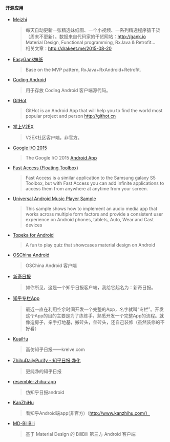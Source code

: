 #### 开源应用

* [Meizhi](https://github.com/drakeet/Meizhi)
  > 每天自动更新一张精选妹纸图、一个小视频、一系列精选程序猿干货（周末不更新）。数据来自代码家的干货网站：http://gank.io  
    Material Design, Functional programming, RxJava & Retrofit...  
    相关文章：http://drakeet.me/2015-08-20

* [EasyGank妹纸](https://github.com/CaMnter/EasyGank)
  > Base on the MVP pattern, RxJava+RxAndroid+Retrofit.

* [Coding Android](https://coding.net/u/coding/p/Coding-Android/git)
  > 用于存放 Coding Android 客户端源代码。

* [GitHot](https://github.com/andyiac/githot)
  > GitHot is an Android App that will help you to find the world most popular project and person http://githot.cn

* [掌上V2EX](https://github.com/greatyao/v2ex-android)
  > V2EX社区客户端，非官方。

* [Google I/O 2015](https://github.com/google/iosched)
  > The Google I/O 2015 [Android App](https://play.google.com/store/apps/details?id=com.google.samples.apps.iosched)

* [Fast Access (Floating Toolbox)](https://github.com/k0shk0sh/Fast-Access-Floating-Toolbox-)
  > Fast Access is a similar application to the Samsung galaxy S5 Toolbox, but with Fast Access you can add infinite applications to access them from anywhere at anytime from your screen.

* [Universal Android Music Player Sample](https://github.com/googlesamples/android-UniversalMusicPlayer)
  > This sample shows how to implement an audio media app that works across multiple form factors and provide a consistent user experience on Android phones, tablets, Auto, Wear and Cast devices

* [Topeka for Android](https://github.com/googlesamples/android-topeka)
  > A fun to play quiz that showcases material design on Android

* [OSChina Android](https://git.oschina.net/oschina/android-app)
  > OSChina Android 客户端

* [新奇日报](https://github.com/cundong/ZhihuPaper)
  > 如你所见，这是一个知乎日报客户端，我给它起名为：新奇日报。

* [知乎专栏App](https://github.com/bxbxbai/ZhuanLan)
  > 最近一直在利用空余时间开发一个完整的App，名字就叫“专栏”。开发这个App的目的主要是为了练练手，熟悉开发一个完整App的流程。就像造房子，亲手打地基，搬砖头，垒砖头，还自己装修（虽然装修的不好看）

* [KuaiHu](https://github.com/iKrelve/KuaiHu)
  > 高仿知乎日报——krelve.com

* [ZhihuDailyPurify - 知乎日报·净化](https://github.com/izzyleung/ZhihuDailyPurify)
  > 更纯净的知乎日报

* [resemble-zhihu-app](https://github.com/meizhou/resemble-zhihu-app)
  > 仿知乎日报android

* [KanZhiHu](https://github.com/wenjiahui/KanZhiHu)
  > 看知乎Android端app(非官方)（http://www.kanzhihu.com/）

* [MD-BiliBili](https://github.com/Qixingchen/MD-BiliBili)
  > 基于 Material Design 的 BiliBili 第三方 Android 客户端
